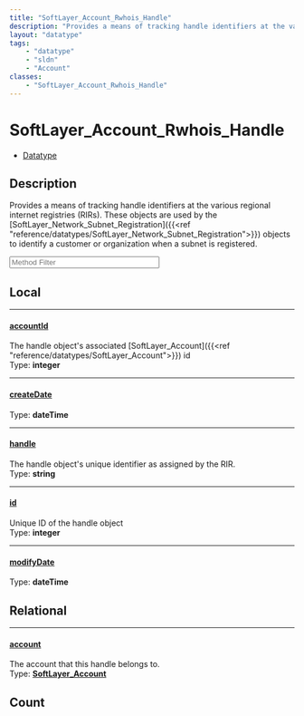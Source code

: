 ```yaml
---
title: "SoftLayer_Account_Rwhois_Handle"
description: "Provides a means of tracking handle identifiers at the various regional internet registries (RIRs). These objects are us... "
layout: "datatype"
tags:
    - "datatype"
    - "sldn"
    - "Account"
classes:
    - "SoftLayer_Account_Rwhois_Handle"
---
```


# SoftLayer_Account_Rwhois_Handle
<div id='service-datatype'>
    <ul id='sldn-reference-tabs'>
        <li id='datatype'> <a href='/reference/datatypes/SoftLayer_Account_Rwhois_Handle' >Datatype</a></li>
    </ul>
</div>

## Description 
Provides a means of tracking handle identifiers at the various regional internet registries (RIRs). These objects are used by the [SoftLayer_Network_Subnet_Registration]({{<ref "reference/datatypes/SoftLayer_Network_Subnet_Registration">}}) objects to identify a customer or organization when a subnet is registered. 





<!-- Service Filer BEGIN -->
<div class="view-filters">
        <div class="clearfix">
            <div class="search-input-box">
                <input placeholder="Method Filter" onkeyup="titleSearch(inputId='prop-input', divId='properties', elementClass='prop-row')" 
                    type="text" id="prop-input" value="" size="30" maxlength="128" class="form-text">
            </div>
        </div>
</div>
<!-- Service Filer END -->

<div id="properties" class="content">
<div id="localProperties" class="prop-content" >

## Local
-----
[accountId]: #accountid
#### [accountId]
The handle object's associated [SoftLayer_Account]({{<ref "reference/datatypes/SoftLayer_Account">}}) id   
<span class="type-label">Type: </span>**integer**

-----
[createDate]: #createdate
#### [createDate]
  
<span class="type-label">Type: </span>**dateTime**

-----
[handle]: #handle
#### [handle]
The handle object's unique identifier as assigned by the RIR.   
<span class="type-label">Type: </span>**string**

-----
[id]: #id
#### [id]
Unique ID of the handle object   
<span class="type-label">Type: </span>**integer**

-----
[modifyDate]: #modifydate
#### [modifyDate]
  
<span class="type-label">Type: </span>**dateTime**

</div>
<!-- LOCAL PROPERTY END -->

<div id="relationalProperties"  class="prop-content" >

## Relational
-----
[account]: #account
#### [account]
The account that this handle belongs to.  
<span class="type-label">Type: </span>**<a href='/reference/datatypes/SoftLayer_Account'>SoftLayer_Account </a>**


## Count
</div>


